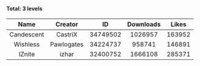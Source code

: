 #### Total: 3 levels

| Name | Creator | ID | Downloads | Likes |
|:---:|:---:|:---:|:---:|:---:|
| Candescent | CastriX | 34749502 | 1026957 | 163952
| Wishless | Pawlogates | 34224737 | 958741 | 146891
| IZnite | izhar | 32400752 | 1666108 | 285371
